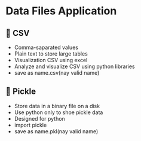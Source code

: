 # Data Files Application

## 🔭 CSV
-   Comma-saparated values
-   Plain text to store large tables
-   Visualization CSV using excel
-   Analyze and visualize CSV using python libraries
-   save as name.csv(nay valid name)

## 🌱 Pickle
-   Store data in a binary file on a disk
-   Use python only to shoe pickle data
-   Designed for python
-   import pickle
-   save as name.pkl(nay valid name)
